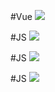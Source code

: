 #Vue 
![](https://www.youtube.com/watch?v=ANtSWq-zI0s)

#JS
![](https://www.youtube.com/watch?v=8aGhZQkoFbQ)

#JS 
![](https://www.youtube.com/watch?v=SrNQS8J67zc)

#JS
![](https://youtu.be/DWZj56qUNfs?si=fQST_dek4syFXkq6)